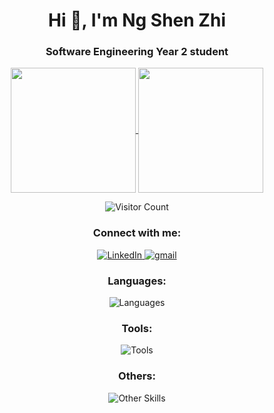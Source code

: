<h1 align="center">Hi 👋, I'm Ng Shen Zhi</h1>

<p align="center">
<h3 align="center"><b>Software Engineering Year 2 student</b></h3>
</p>

<p align="center">
<a href="https://github.com/anuraghazra/github-readme-stats">
  <img height=200 align="center" src="https://github-readme-stats.vercel.app/api?username=ObsCure9277&theme=dark&hide=" />
</a>
<a href="https://github.com/anuraghazra/convoychat">
  <img height=200 align="center" src="https://github-readme-stats.vercel.app/api/top-langs?username=ObsCure9277&theme=dark&layout=compact&langs_count=10&exclude_repo=TARUMT-RSW-2326,ObsCure9277.github.io&card_width=320"/>
</a>
</p>

<p align="center">
  <img src="https://profile-counter.glitch.me/{ObsCure9277}/count.svg" alt="Visitor Count" />
</p>

<h3 align="center">Connect with me:</h3>

<p align="center">
  <a href="https://www.linkedin.com/in/ng-shen-zhi-43126a361" target="blank">
    <img src="https://skillicons.dev/icons?i=linkedin" alt="LinkedIn" />
  </a>
  <a href="https://mail.google.com/mail/u/0/?fs=1&tf=cm&source=mailto&to=ngshenzhiwork@gmail.com" target="blank">
    <img src="https://skillicons.dev/icons?i=gmail" alt="gmail" />
  </a>
</p>

<h3 align="center">Languages:</h3>

<p align="center">
  <img src="https://go-skill-icons.vercel.app/api/icons?i=html,css,cpp,cs,js,java,dart" alt="Languages" />
</p>

<h3 align="center">Tools:</h3>

<p align="center">
  <img src="https://go-skill-icons.vercel.app/api/icons?i=vscode,visualstudio,androidstudio,flutter,mongodb,oracle" alt="Tools" />
</p>

<h3 align="center">Others:</h3>

<p align="center">
  <img src="https://go-skill-icons.vercel.app/api/icons?i=canva,figma" alt="Other Skills" />
</p>


